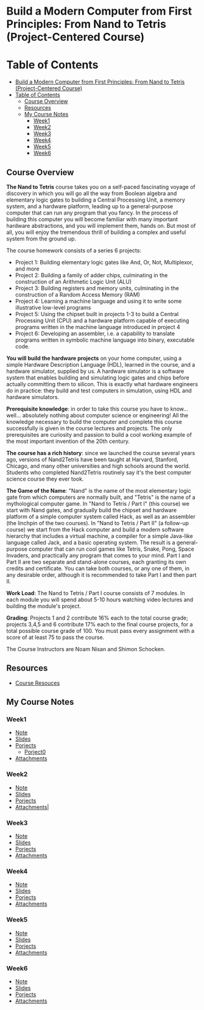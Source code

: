 Build a Modern Computer from First Principles: From Nand to Tetris (Project-Centered Course)
========

Table of Contents
=================

   * [Build a Modern Computer from First Principles: From Nand to Tetris (Project-Centered Course)](#build-a-modern-computer-from-first-principles-from-nand-to-tetris-project-centered-course)
   * [Table of Contents](#table-of-contents)
      * [Course Overview](#course-overview)
      * [Resources](#resources)
      * [My Course Notes](#my-course-notes)
         * [Week1](#week1)
         * [Week2](#week2)
         * [Week3](#week3)
         * [Week4](#week4)
         * [Week5](#week5)
         * [Week6](#week6)


## Course Overview

**The Nand to Tetris** course takes you on a self-paced fascinating voyage of discovery in which you will go all the way from Boolean algebra and elementary logic gates to building a Central Processing Unit, a memory system, and a hardware platform, leading up to a general-purpose computer that can run any program that you fancy. In the process of building this computer you will become familiar with many important hardware abstractions, and you will implement them, hands on. But most of all, you will enjoy the tremendous thrill of building a complex and useful system from the ground up.

The course homework consists of a series 6 projects:

- Project 1: Building elementary logic gates like And, Or, Not, Multiplexor, and more
- Project 2: Building a family of adder chips, culminating in the construction of an Arithmetic Logic Unit (ALU)
- Project 3: Building registers and memory units, culminating in the construction of a Random Access Memory (RAM)
- Project 4: Learning a machine language and using it to write some illustrative low-level programs
- Project 5: Using the chipset built in projects 1-3 to build a Central Processing Unit (CPU) and a hardware platform capable of executing programs written in the machine language introduced in project 4
- Project 6: Developing an assembler, i.e. a capability to translate programs written in symbolic machine language into binary, executable code.

**You will build the hardware projects** on your home computer, using a simple Hardware Description Language (HDL), learned in the course, and a hardware simulator, supplied by us. A hardware simulator is a software system that enables building and simulating logic gates and chips before actually committing them to silicon. This is exactly what hardware engineers do in practice: they build and test computers in simulation, using HDL and hardware simulators.

**Prerequisite knowledge**: in order to take this course you have to know... well... absolutely nothing about computer science or engineering! All the knowledge necessary to build the computer and complete this course successfully is given in the course lectures and projects. The only prerequisites are curiosity and passion to build a cool working example of the most important invention of the 20th century.

**The course has a rich history**: since we launched the course several years ago, versions of Nand2Tetris have been taught at Harvard, Stanford, Chicago, and many other universities and high schools around the world. Students who completed Nand2Tetris routinely say it's the best computer science course they ever took.

**The Game of the Name**: "Nand" is the name of the most elementary logic gate from which computers are normally built, and "Tetris" is the name of a mythological computer game. In "Nand to Tetris / Part I" (this course) we start with Nand gates, and gradually build the chipset and hardware platform of a simple computer system called Hack, as well as an assembler (the linchpin of the two courses). In "Nand to Tetris / Part II" (a follow-up course) we start from the Hack computer and build a modern software hierarchy that includes a virtual machine, a compiler for a simple Java-like language called Jack, and a basic operating system. The result is a general-purpose computer that can run cool games like Tetris, Snake, Pong, Space Invaders, and practically any program that comes to your mind. Part I and Part II are two separate and stand-alone courses, each granting its own credits and certificate. You can take both courses, or any one of them, in any desirable order, although it is recommended to take Part I and then part II.

**Work Load**: The Nand to Tetris / Part I course consists of 7 modules. In each module you will spend about 5-10 hours watching video lectures and building the module's project.

**Grading**: Projects 1 and 2 contribute 16% each to the total course grade; projects 3,4,5 and 6 contribute 17% each to the final course projects, for a total possible course grade of 100. You must pass every assignment with a score of at least 75 to pass the course.

The Course Instructors are Noam Nisan and Shimon Schocken.


## Resources
- [Course Resouces](./resources)



## My Course Notes

### Week1
- [Note](./week1/note.md)
- [Slides](./week1/slides)
- [Porjects](./week1/projects)
   - [Porject0](./week1/projects/projet0)
- [Attachments](./week1/attachments)




### Week2
- [Note](./week2/note.md)
- [Slides](./week2/slides)
- [Porjects](./week2/projects)
- [Attachments](./week2/attachments)|


### Week3
- [Note](./week3/note.md)
- [Slides](./week3/slides)
- [Porjects](./week3/projects)
- [Attachments](./week3/attachments)


### Week4
- [Note](./week4/note.md)
- [Slides](./week4/slides)
- [Porjects](./week4/projects)
- [Attachments](./week4/attachments)



### Week5
- [Note](./week5/note.md)
- [Slides](./week5/slides)
- [Porjects](./week5/projects)
- [Attachments](./week5/attachments)


### Week6

- [Note](./week6/note.md)
- [Slides](./week6/slides)
- [Porjects](./week6/projects)
- [Attachments](./week6/attachments)












